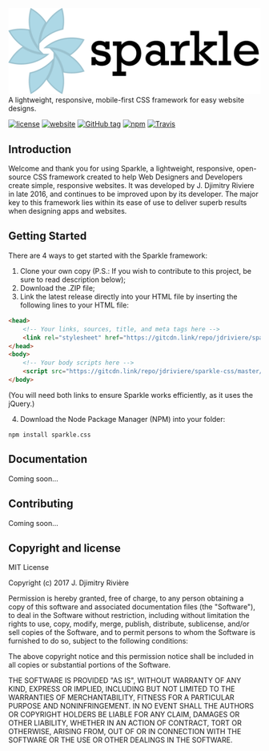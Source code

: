 [![Logo](dist/img/Logo_InColor_side.png)](https://jdriviere.github.io/sparkle-css)
A lightweight, responsive, mobile-first CSS framework for easy website designs.

[![license](https://img.shields.io/badge/license-MIT-yellow.svg)](https://github.com/jdriviere/sparkle-css/blob/master/LICENSE)
[![website](https://img.shields.io/badge/website-online-green.svg)](https://jdriviere.github.io/sparkle-css/)
[![GitHub tag](https://img.shields.io/badge/version-1.6.1-blue.svg)](https://github.com/jdriviere/sparkle-css/releases/tag/v1.6.1)
[![npm](https://img.shields.io/badge/npm-v1.6.1-red.svg)](https://www.npmjs.com/package/sparkle.css)
[![Travis](https://img.shields.io/travis/rust-lang/rust.svg)](https://travis-ci.org/jdriviere/sparkle-css)

## Introduction
Welcome and thank you for using Sparkle, a lightweight, responsive, open-source CSS framework created to help Web Designers and Developers create simple, responsive websites. It was developed by J. Djimitry Riviere in late 2016, and continues to be improved upon by its developer. The major key to this framework lies within its ease of use to deliver superb results when designing apps and websites.

## Getting Started
There are 4 ways to get started with the Sparkle framework:
1. Clone your own copy (P.S.: If you wish to contribute to this project, be sure to read description below);
2. Download the .ZIP file;
3. Link the latest release directly into your HTML file by inserting the following lines to your HTML file: 
```html
<head>
    <!-- Your links, sources, title, and meta tags here -->
    <link rel="stylesheet" href="https://gitcdn.link/repo/jdriviere/sparkle-css/master/dist/css/sparkle.min.css">
</head>
<body>
    <!-- Your body scripts here -->
    <script src="https://gitcdn.link/repo/jdriviere/sparkle-css/master/dist/js/sparkle.min.js"></script>
</body>
```
(You will need both links to ensure Sparkle works efficiently, as it uses the jQuery.)

4. Download the Node Package Manager (NPM) into your folder:
```
npm install sparkle.css
```

## Documentation
Coming soon...

## Contributing
Coming soon...

## Copyright and license
MIT License

Copyright (c) 2017 J. Djimitry Rivière

Permission is hereby granted, free of charge, to any person obtaining a copy of this software
and associated documentation files (the "Software"), to deal in the Software without restriction,
including without limitation the rights to use, copy, modify, merge, publish, distribute, sublicense,
and/or sell copies of the Software, and to permit persons to whom the Software is furnished to do so,
subject to the following conditions:

The above copyright notice and this permission notice shall be included in all copies or substantial
portions of the Software.

THE SOFTWARE IS PROVIDED "AS IS", WITHOUT WARRANTY OF ANY KIND, EXPRESS OR IMPLIED, INCLUDING BUT NOT
LIMITED TO THE WARRANTIES OF MERCHANTABILITY, FITNESS FOR A PARTICULAR PURPOSE AND NONINFRINGEMENT.
IN NO EVENT SHALL THE AUTHORS OR COPYRIGHT HOLDERS BE LIABLE FOR ANY CLAIM, DAMAGES OR OTHER LIABILITY,
WHETHER IN AN ACTION OF CONTRACT, TORT OR OTHERWISE, ARISING FROM, OUT OF OR IN CONNECTION WITH THE
SOFTWARE OR THE USE OR OTHER DEALINGS IN THE SOFTWARE.